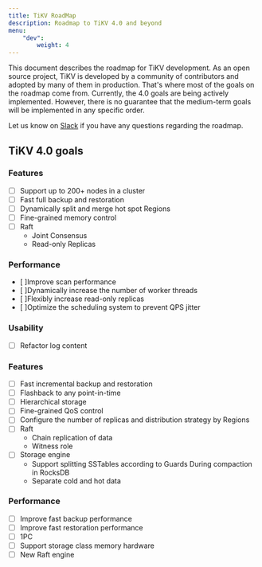 ```yaml
---
title: TiKV RoadMap
description: Roadmap to TiKV 4.0 and beyond
menu:
    "dev":
        weight: 4
---
```


This document describes the roadmap for TiKV development. As an open source project, TiKV is developed by a community of contributors and adopted by many of them in production. That's where most of the goals on the roadmap come from. Currently, the 4.0 goals are being actively implemented. However, there is no guarantee that the medium-term goals will be implemented in any specific order.

Let us know on [Slack](https://tikv-wg.slack.com/join/shared_invite/enQtNTUyODE4ODU2MzI0LWVlMWMzMDkyNWE5ZjY1ODAzMWUwZGVhNGNhYTc3MzJhYWE0Y2FjYjliYzY1OWJlYTc4OWVjZWM1NDkwN2QxNDE) if you have any questions regarding the roadmap.

## TiKV 4.0 goals

### Features

- [ ] Support up to 200+ nodes in a cluster
- [ ] Fast full backup and restoration
- [ ] Dynamically split and merge hot spot Regions
- [ ] Fine-grained memory control
- [ ] Raft
    + Joint Consensus
    + Read-only Replicas

### Performance

- [ ]Improve scan performance
- [ ]Dynamically increase the number of worker threads
- [ ]Flexibly increase read-only replicas
- [ ]Optimize the scheduling system to prevent QPS jitter

### Usability

- [ ] Refactor log content

### Features

- [ ] Fast incremental backup and restoration
- [ ] Flashback to any point-in-time
- [ ] Hierarchical storage
- [ ] Fine-grained QoS control
- [ ] Configure the number of replicas and distribution strategy by Regions
- [ ] Raft
    + Chain replication of data
    + Witness role
- [ ] Storage engine
    + Support splitting SSTables according to Guards During compaction in RocksDB
    + Separate cold and hot data

### Performance

- [ ] Improve fast backup performance
- [ ] Improve fast restoration performance
- [ ] 1PC
- [ ] Support storage class memory hardware
- [ ] New Raft engine
